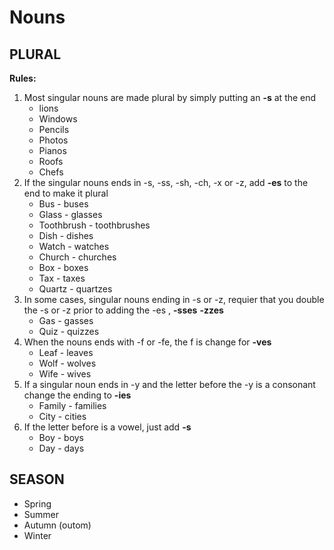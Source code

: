 # Nouns

## PLURAL

**Rules:**
1. Most singular nouns are made plural by simply putting an **-s** at the end
	- lions
	- Windows
	- Pencils
	- Photos
	- Pianos
	- Roofs
	- Chefs
2. If the singular nouns ends in -s, -ss, -sh, -ch, -x or -z, add **-es** to the end to make it plural
	- Bus - buses
	- Glass - glasses
	- Toothbrush - toothbrushes
	- Dish - dishes
	- Watch - watches
	- Church - churches
	- Box - boxes
	- Tax - taxes
	- Quartz - quartzes
3. In some cases, singular nouns ending in -s or -z, requier that you double the -s or -z prior to adding the -es , **-sses** **-zzes**
	- Gas - gasses
	- Quiz - quizzes
4. When the nouns ends with -f or -fe, the f is change for **-ves**
	- Leaf - leaves
	- Wolf - wolves
	- Wife - wives
5. If a singular noun ends in -y and the letter before the -y is a consonant change the ending to **-ies** 
	- Family - families
	- City - cities
6. If the letter before is a vowel, just add **-s**
	- Boy - boys
	- Day - days


## SEASON
- Spring
- Summer
- Autumn (outom)
- Winter